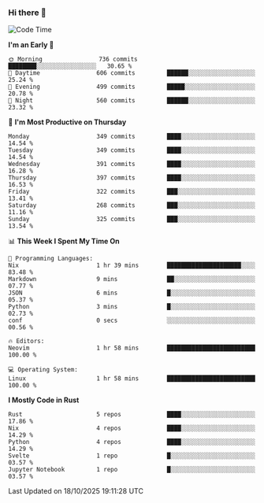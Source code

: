 ### Hi there 👋
<!--START_SECTION:waka-->
![Code Time](http://img.shields.io/badge/Code%20Time-783%20hrs%2019%20mins-blue)

**I'm an Early 🐤** 

```text
🌞 Morning                736 commits         ████████░░░░░░░░░░░░░░░░░   30.65 % 
🌆 Daytime                606 commits         ██████░░░░░░░░░░░░░░░░░░░   25.24 % 
🌃 Evening                499 commits         █████░░░░░░░░░░░░░░░░░░░░   20.78 % 
🌙 Night                  560 commits         ██████░░░░░░░░░░░░░░░░░░░   23.32 % 
```
📅 **I'm Most Productive on Thursday** 

```text
Monday                   349 commits         ████░░░░░░░░░░░░░░░░░░░░░   14.54 % 
Tuesday                  349 commits         ████░░░░░░░░░░░░░░░░░░░░░   14.54 % 
Wednesday                391 commits         ████░░░░░░░░░░░░░░░░░░░░░   16.28 % 
Thursday                 397 commits         ████░░░░░░░░░░░░░░░░░░░░░   16.53 % 
Friday                   322 commits         ███░░░░░░░░░░░░░░░░░░░░░░   13.41 % 
Saturday                 268 commits         ███░░░░░░░░░░░░░░░░░░░░░░   11.16 % 
Sunday                   325 commits         ███░░░░░░░░░░░░░░░░░░░░░░   13.54 % 
```


📊 **This Week I Spent My Time On** 

```text
💬 Programming Languages: 
Nix                      1 hr 39 mins        █████████████████████░░░░   83.48 % 
Markdown                 9 mins              ██░░░░░░░░░░░░░░░░░░░░░░░   07.77 % 
JSON                     6 mins              █░░░░░░░░░░░░░░░░░░░░░░░░   05.37 % 
Python                   3 mins              █░░░░░░░░░░░░░░░░░░░░░░░░   02.73 % 
conf                     0 secs              ░░░░░░░░░░░░░░░░░░░░░░░░░   00.56 % 

🔥 Editors: 
Neovim                   1 hr 58 mins        █████████████████████████   100.00 % 

💻 Operating System: 
Linux                    1 hr 58 mins        █████████████████████████   100.00 % 
```

**I Mostly Code in Rust** 

```text
Rust                     5 repos             ████░░░░░░░░░░░░░░░░░░░░░   17.86 % 
Nix                      4 repos             ████░░░░░░░░░░░░░░░░░░░░░   14.29 % 
Python                   4 repos             ████░░░░░░░░░░░░░░░░░░░░░   14.29 % 
Svelte                   1 repo              █░░░░░░░░░░░░░░░░░░░░░░░░   03.57 % 
Jupyter Notebook         1 repo              █░░░░░░░░░░░░░░░░░░░░░░░░   03.57 % 
```




 Last Updated on 18/10/2025 19:11:28 UTC
<!--END_SECTION:waka-->

<!--
**YoganshSharma/YoganshSharma** is a ✨ _special_ ✨ repository because its `README.md` (this file) appears on your GitHub profile.

Here are some ideas to get you started:

- 🔭 I’m currently working on ...
- 🌱 I’m currently learning ...
- 👯 I’m looking to collaborate on ...
- 🤔 I’m looking for help with ...
- 💬 Ask me about ...
- 📫 How to reach me: ...
- 😄 Pronouns: ...
- ⚡ Fun fact: ...
-->
